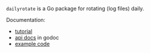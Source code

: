 `dailyrotate` is a Go package for rotating (log files) daily.

Documentation:

* [tutorial](https://presstige.io/p/dailyrotate-a-Go-package-for-daily-log-rotation-6fb283a94e604f879e0d97a5f788dee6)
* [api docs](https://godoc.org/github.com/kjk/dailyrotate) in godoc
* [example code](/examples)
